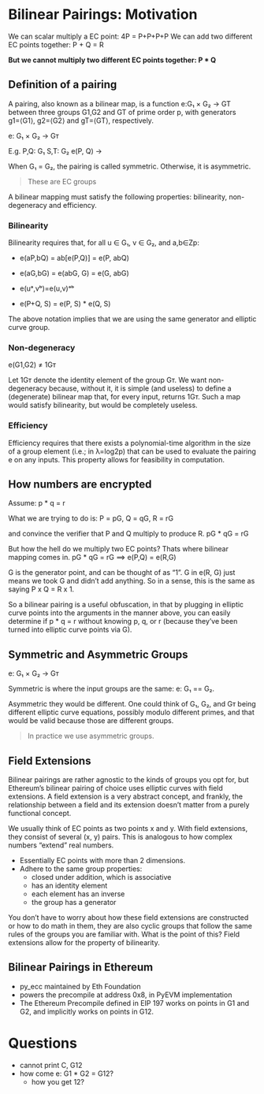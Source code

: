 # Bilinear Pairings: Motivation

We can scalar multiply a EC point: 4P = P+P+P+P
We can add two different EC points together: P + Q = R

**But we cannot multiply two different EC points together: P * Q**

## Definition of a pairing 

A pairing, also known as a bilinear map, is a function e:G₁ × G₂ → GT between three groups G1,G2 and GT of prime order p, with generators g1=⟨G1⟩, g2=⟨G2⟩ and gT=⟨GT⟩, respectively.

e: G₁ × G₂ → Gᴛ

E.g.
    P,Q: G₁
    S,T: G₂
    e(P, Q) -> 


When G₁ = G₂, the pairing is called symmetric. Otherwise, it is asymmetric. 
> These are EC groups

A bilinear mapping must satisfy the following properties: bilinearity, non-degeneracy and efficiency.

### Bilinearity

Bilinearity requires that, for all u ∈ G₁, v ∈ G₂, and a,b∈Zp:

- e(aP,bQ) = ab[e(P,Q)] = e(P, abQ)
- e(aG,bG) = e(abG, G) = e(G, abG)
- e(uᵃ,vᵇ)=e(u,v)ᵃᵇ

- e(P+Q, S) = e(P, S) * e(Q, S)

The above notation implies that we are using the same generator and elliptic curve group.

### Non-degeneracy

e(G1,G2) ≠ 1Gᴛ

Let 1Gᴛ denote the identity element of the group Gᴛ.
We want non-degeneracy because, without it, it is simple (and useless) to define a (degenerate) bilinear map that, for every input, returns 1Gᴛ. 
Such a map would satisfy bilinearity, but would be completely useless.

### Efficiency

Efficiency requires that there exists a polynomial-time algorithm in the size of a group element (i.e.; in λ=log2p) that can be used to evaluate the pairing e on any inputs.
This property allows for feasibility in computation.

## How numbers are encrypted

Assume: p * q = r

What we are trying to do is:
    P = pG, 
    Q = qG, 
    R = rG

and convince the verifier that P and Q multiply to produce R.
    pG * qG = rG

But how the hell do we multiply two EC points? Thats where bilinear mapping comes in.
    pG * qG = rG ==>  e(P,Q) = e(R,G)
 
 G is the generator point, and can be thought of as “1”.
 G in e(R, G) just means we took G and didn’t add anything.
 So in a sense, this is the same as saying P x Q = R x 1.

So a bilinear pairing is a useful obfuscation, in that by plugging in elliptic curve points into the arguments in the manner above, 
you can easily determine if p * q = r without knowing p, q, or r (because they’ve been turned into elliptic curve points via G).

## Symmetric and Asymmetric Groups

e: G₁ × G₂ → Gᴛ

Symmetric is where the input groups are the same: e: G₁ == G₂.

Asymmetric they would be different.
One could think of G₁, G₂, and Gᴛ being different elliptic curve equations, possibly modulo different primes, and that would be valid because those are different groups.
> In practice we use asymmetric groups.

## Field Extensions

Bilinear pairings are rather agnostic to the kinds of groups you opt for, but Ethereum’s bilinear pairing of choice uses elliptic curves with field extensions.
A field extension is a very abstract concept, and frankly, the relationship between a field and its extension doesn’t matter from a purely functional concept.

We usually think of EC points as two points x and y. With field extensions, they consist of several (x, y) pairs. This is analogous to how complex numbers “extend” real numbers.

- Essentially EC points with more than 2 dimensions.
- Adhere to the same group properties:
  - closed under addition, which is associative
  - has an identity element
  - each element has an inverse
  - the group has a generator

You don’t have to worry about how these field extensions are constructed or how to do math in them, they are also cyclic groups that follow the same rules of the groups you are familiar with.
What is the point of this? Field extensions allow for the property of bilinearity.

## Bilinear Pairings in Ethereum
 - py_ecc maintained by Eth Foundation
 - powers the precompile at address 0x8, in PyEVM implementation
 - The Ethereum Precompile defined in EIP 197 works on points in G1 and G2, and implicitly works on points in G12.

# Questions

- cannot print C, G12
- how come e: G1 * G2 = G12?
    - how you get 12?

